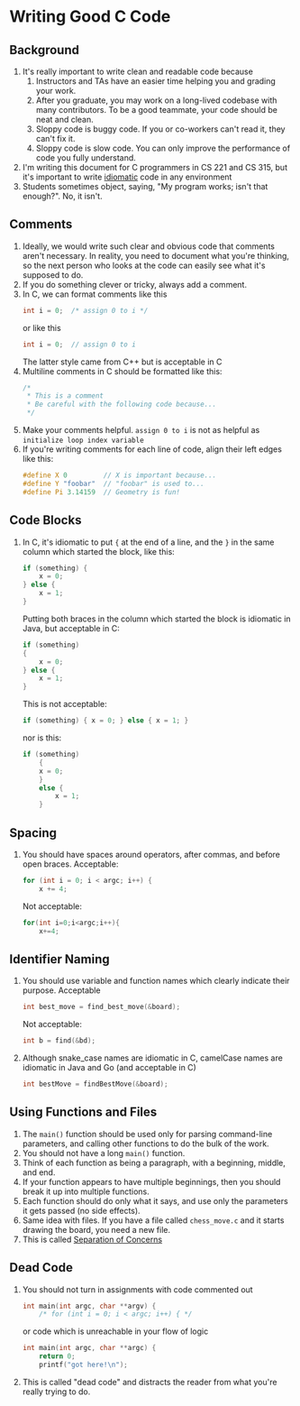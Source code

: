 # Writing Good C Code

## Background

1. It's really important to write clean and readable code because
    1. Instructors and TAs have an easier time helping you and grading your work.
    1. After you graduate, you may work on a long-lived codebase with many contributors. To be a good teammate, your code should be neat and clean.
    1. Sloppy code is buggy code. If you or co-workers can't read it, they can't fix it.
    1. Sloppy code is slow code. You can only improve the performance of code you fully understand.
1. I'm writing this document for C programmers in CS 221 and CS 315, but it's important to write [idiomatic](https://medium.com/swlh/idiomatic-code-a73f17f0f287) code in any environment
1. Students sometimes object, saying, "My program works; isn't that enough?". No, it isn't.

## Comments

1. Ideally, we would write such clear and obvious code that comments aren't necessary. In reality, you need to document what you're thinking, so the next person who looks at the code can easily see what it's supposed to do.
1. If you do something clever or tricky, always add a comment.
1. In C, we can format comments like this
    ```c
    int i = 0;  /* assign 0 to i */
    ```
    or like this
    ```c
    int i = 0;  // assign 0 to i
    ```
    The latter style came from C++ but is acceptable in C
1. Multiline comments in C should be formatted like this:
    ```c
    /*
     * This is a comment
     * Be careful with the following code because...
     */
1. Make your comments helpful. `assign 0 to i` is not as helpful as `initialize loop index variable`
1. If you're writing comments for each line of code, align their left edges like this:
    ```c
    #define X 0         // X is important because...
    #define Y "foobar"  // "foobar" is used to...
    #define Pi 3.14159  // Geometry is fun!
    ```

## Code Blocks

1. In C, it's idiomatic to put `{` at the end of a line, and the `}` in the same column which started the block, like this:
    ```c
    if (something) {
        x = 0;
    } else {
        x = 1;
    }
    ```
    Putting both braces in the column which started the block is idiomatic in Java, but acceptable in C:
    ```c
    if (something) 
    {
        x = 0;
    } else {
        x = 1;
    }
    ```
    This is not acceptable:
    ```c
    if (something) { x = 0; } else { x = 1; }
    ```
    nor is this:
    ```c
    if (something)
        {
        x = 0;
        }
        else {
            x = 1;
        }
    ```

## Spacing

1. You should have spaces around operators, after commas, and before open braces. Acceptable:
    ```c
    for (int i = 0; i < argc; i++) {
        x += 4;
    ```
    Not acceptable:
    ```c
    for(int i=0;i<argc;i++){
        x+=4;
    ```

## Identifier Naming

1. You should use variable and function names which clearly indicate their purpose. Acceptable
    ```c
    int best_move = find_best_move(&board);
    ```
    Not acceptable:
    ```c
    int b = find(&bd);
    ```
1. Although snake_case names are idiomatic in C, camelCase names are idiomatic in Java and Go (and acceptable in C)
    ```c
    int bestMove = findBestMove(&board);
    ```

## Using Functions and Files

1. The `main()` function should be used only for parsing command-line parameters, and calling other functions to do the bulk of the work.
1. You should not have a long `main()` function.
1. Think of each function as being a paragraph, with a beginning, middle, and end.
1. If your function appears to have multiple beginnings, then you should break it up into multiple functions.
1. Each function should do only what it says, and use only the parameters it gets passed (no side effects).
1. Same idea with files. If you have a file called `chess_move.c` and it starts drawing the board, you need a new file. 
1. This is called [Separation of Concerns](https://en.wikipedia.org/wiki/Separation_of_concerns)

## Dead Code

1. You should not turn in assignments with code commented out
    ```c
    int main(int argc, char **argv) {
        /* for (int i = 0; i < argc; i++) { */
    ```
    or code which is unreachable in your flow of logic
    ```c
    int main(int argc, char **argc) {
        return 0;
        printf("got here!\n");
    ```
1. This is called "dead code" and distracts the reader from what you're really trying to do.
